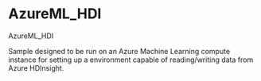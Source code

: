 # AzureML_HDI
AzureML_HDI

Sample designed to be run on an Azure Machine Learning compute instance for setting up a environment capable of reading/writing data from Azure HDInsight.